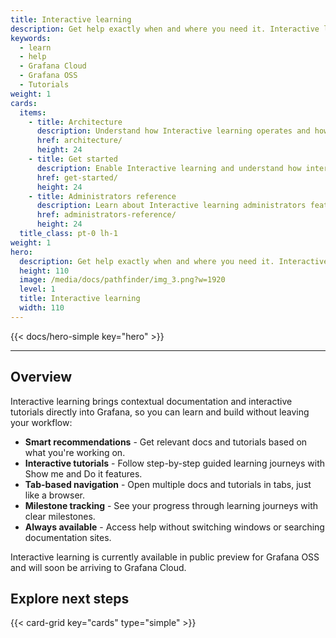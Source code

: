 ```yaml
---
title: Interactive learning
description: Get help exactly when and where you need it. Interactive learning brings contextual documentation and interactive tutorials directly into Grafana, so you can learn and build without leaving your workflow.
keywords:
  - learn
  - help
  - Grafana Cloud
  - Grafana OSS
  - Tutorials
weight: 1
cards:
  items:
    - title: Architecture
      description: Understand how Interactive learning operates and how it communicates with the Grafana Recommender. 
      href: architecture/
      height: 24
    - title: Get started
      description: Enable Interactive learning and understand how interactive tutorials work.
      href: get-started/
      height: 24
    - title: Administrators reference
      description: Learn about Interactive learning administrators features. 
      href: administrators-reference/
      height: 24
  title_class: pt-0 lh-1
weight: 1
hero:
  description: Get help exactly when and where you need it. Interactive learning brings contextual documentation and interactive tutorials directly into Grafana, so you can learn and build without leaving your workflow.
  height: 110
  image: /media/docs/pathfinder/img_3.png?w=1920
  level: 1
  title: Interactive learning
  width: 110
---
```


{{< docs/hero-simple key="hero" >}}

---

## Overview

Interactive learning brings contextual documentation and interactive tutorials directly into Grafana, so you can learn and build without leaving your workflow:

- **Smart recommendations** - Get relevant docs and tutorials based on what you're working on.
- **Interactive tutorials** - Follow step-by-step guided learning journeys with Show me and Do it features.
- **Tab-based navigation** - Open multiple docs and tutorials in tabs, just like a browser.
- **Milestone tracking** - See your progress through learning journeys with clear milestones.
- **Always available** - Access help without switching windows or searching documentation sites.

Interactive learning is currently available in public preview for Grafana OSS and will soon be arriving to Grafana Cloud.

## Explore next steps

{{< card-grid key="cards" type="simple" >}}
